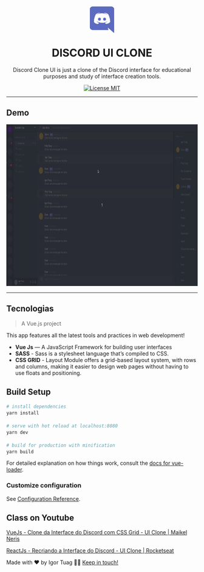 <h1 align="center">
<p>
<img src="./src/assets/discord.svg" width="70px">
</p>
DISCORD UI CLONE
</h1>

<p align="center">Discord Clone UI is just a clone of the Discord interface for educational purposes and study of interface creation tools. </p>

<p align="center">
  <a href="https://opensource.org/licenses/MIT">
    <img src="https://img.shields.io/badge/License-MIT-blue.svg" alt="License MIT">
  </a>
</p>

[//]: #

<hr />

## Demo

<div>
  <p align="center">
  <img src="./.github/demo.gif" alt="demo" height="425">
   </p>
</div>

<hr />

## Tecnologias

> A Vue.js project

[//]: # 'Add the features of your project here:'

This app features all the latest tools and practices in web development!

- **Vue Js** — A JavaScript Framework for building user interfaces
- **SASS** - Sass is a stylesheet language that’s compiled to CSS.
- **CSS GRID** - Layout Module offers a grid-based layout system, with rows and columns, making it easier to design web pages without having to use floats and positioning.

## Build Setup

```bash
# install dependencies
yarn install

# serve with hot reload at localhost:8080
yarn dev

# build for production with minification
yarn build
```

For detailed explanation on how things work, consult the [docs for vue-loader](http://vuejs.github.io/vue-loader).

### Customize configuration

See [Configuration Reference](https://cli.vuejs.org/config/).

## Class on Youtube

[VueJs - Clone da Interface do Discord com CSS Grid - UI Clone | Maikel Neris](https://www.youtube.com/watch?v=E0RwkG3BKvo)

[ReactJs - Recriando a Interface do Discord - UI Clone | Rocketseat](https://www.youtube.com/watch?v=x4FdZd2-_uU&t=295s)

Made with ❤️ by Igor Tuag 👋🏽 [Keep in touch!](https://www.linkedin.com/in/igortuag/)
